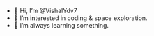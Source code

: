 - 👋 Hi, I’m @VishalYdv7
- 👀 I’m interested in coding & space exploration.
- 🌱 I’m always learning something.

<!---
VishalYdv7/VishalYdv7 is a ✨ special ✨ repository because its `README.md` (this file) appears on your GitHub profile.
You can click the Preview link to take a look at your changes.
--->
